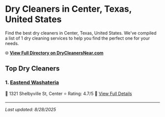 # Dry Cleaners in Center, Texas, United States

Find the best dry cleaners in Center, Texas, United States. We've compiled a list of 1 dry cleaning services to help you find the perfect one for your needs.

🌐 **[View Full Directory on DryCleanersNear.com](https://drycleanersnear.com/city/US/Texas/Center)**

## Top Dry Cleaners

### 1. [Eastend Washateria](https://drycleanersnear.com/dryCleaner/6869d8a5c7dd3153c241f3a1/eastend-washateria)
📍 1321 Shelbyville St, Center
⭐ Rating: 4.7/5
🔗 [View Full Details](https://drycleanersnear.com/dryCleaner/6869d8a5c7dd3153c241f3a1/eastend-washateria)


---

*Last updated: 8/28/2025*
